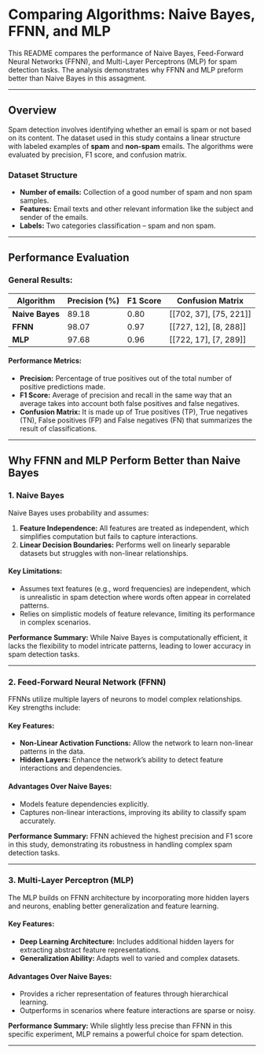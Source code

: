 
# Comparing Algorithms: Naive Bayes, FFNN, and MLP

This README compares the performance of Naive Bayes, Feed-Forward Neural Networks (FFNN), and Multi-Layer Perceptrons (MLP) for spam detection tasks. The analysis demonstrates why FFNN and MLP preform better than Naive Bayes in this assagment.

---

## Overview

Spam detection involves identifying whether an email is spam or not based on its content. The dataset used in this study contains a linear structure with labeled examples of **spam** and **non-spam** emails. The algorithms were evaluated by precision, F1 score, and confusion matrix.

### Dataset Structure

- **Number of emails:** Collection of a good number of spam and non spam samples.
- **Features:** Email texts and other relevant information like the subject and sender of the emails.
- **Labels:** Two categories classification – spam and non spam.

---

## Performance Evaluation

### General Results:

| Algorithm       | Precision (%) | F1 Score | Confusion Matrix       |
| --------------- | ------------- | -------- | ---------------------- |
| **Naive Bayes** | 89.18         | 0.80     | [[702, 37], [75, 221]] |
| **FFNN**        | 98.07         | 0.97     | [[727, 12], [8, 288]]  |
| **MLP**         | 97.68         | 0.96     | [[722, 17], [7, 289]]  |

#### Performance Metrics:

- **Precision:** Percentage of true positives out of the total number of positive predictions made.
- **F1 Score:** Average of precision and recall in the same way that an average takes into account both false positives and false negatives.
- **Confusion Matrix:** It is made up of True positives (TP), True negatives (TN), False positives (FP) and False negatives (FN) that summarizes the result of classifications.

---

## Why FFNN and MLP Perform Better than Naive Bayes

### **1. Naive Bayes**

Naive Bayes uses probability and assumes:

1. **Feature Independence:** All features are treated as independent, which simplifies computation but fails to capture interactions.
2. **Linear Decision Boundaries:** Performs well on linearly separable datasets but struggles with non-linear relationships.

#### Key Limitations:

- Assumes text features (e.g., word frequencies) are independent, which is unrealistic in spam detection where words often appear in correlated patterns.
- Relies on simplistic models of feature relevance, limiting its performance in complex scenarios.

**Performance Summary:**
While Naive Bayes is computationally efficient, it lacks the flexibility to model intricate patterns, leading to lower accuracy in spam detection tasks.

---

### **2. Feed-Forward Neural Network (FFNN)**

FFNNs utilize multiple layers of neurons to model complex relationships. Key strengths include:

#### Key Features:

- **Non-Linear Activation Functions:** Allow the network to learn non-linear patterns in the data.
- **Hidden Layers:** Enhance the network’s ability to detect feature interactions and dependencies.

#### Advantages Over Naive Bayes:

- Models feature dependencies explicitly.
- Captures non-linear interactions, improving its ability to classify spam accurately.

**Performance Summary:**
FFNN achieved the highest precision and F1 score in this study, demonstrating its robustness in handling complex spam detection tasks.

---

### **3. Multi-Layer Perceptron (MLP)**

The MLP builds on FFNN architecture by incorporating more hidden layers and neurons, enabling better generalization and feature learning.

#### Key Features:

- **Deep Learning Architecture:** Includes additional hidden layers for extracting abstract feature representations.
- **Generalization Ability:** Adapts well to varied and complex datasets.

#### Advantages Over Naive Bayes:

- Provides a richer representation of features through hierarchical learning.
- Outperforms in scenarios where feature interactions are sparse or noisy.

**Performance Summary:**
While slightly less precise than FFNN in this specific experiment, MLP remains a powerful choice for spam detection.

---